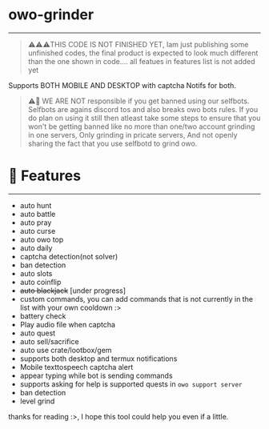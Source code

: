 # owo-grinder
--------
> ⚠️⚠️⚠️THIS CODE IS NOT FINISHED YET, Iam just publishing some unfinished codes, the final product is expected to look much different than the one shown in code.... all featues in features list is not added yet


Supports BOTH MOBILE AND DESKTOP with captcha Notifs for both.

> ⚠️🚨 WE ARE NOT responsible if you get banned using our selfbots. Selfbots are agains discord tos and also breaks owo bots rules. If you do plan on using it still then atleast take some steps to ensure that you won't be getting banned like no more than one/two account grinding in one servers, Only grinding in pricate servers, And not openly sharing the fact that you use selfbotd to grind owo.

# 🌟 Features
----
* auto hunt
* auto battle
* auto pray
* auto curse
* auto owo top
* auto daily
* captcha detection(not solver)
* ban detection
* auto slots
* auto coinflip
* ~~auto blackjack~~ [under progress]
* custom commands, you can add commands that is not currently in the list with your own cooldown :>
* battery check
* Play audio file when captcha
* auto quest
* auto sell/sacrifice
* auto use crate/lootbox/gem
* supports both desktop and termux notifications
* Mobile texttospeech captcha alert
* appear typing while bot is sending commands
* supports asking for help is supported quests in ```owo support server```
* ban detection
* level grind

thanks for reading :>, I hope this tool could help you even if a little.